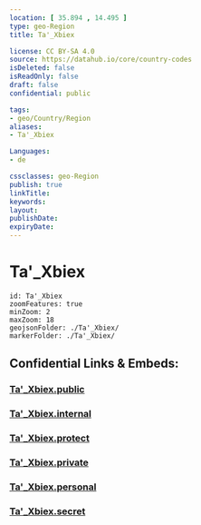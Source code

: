 ```yaml
---
location: [ 35.894 , 14.495 ] 
type: geo-Region
title: Ta'_Xbiex

license: CC BY-SA 4.0
source: https://datahub.io/core/country-codes
isDeleted: false
isReadOnly: false
draft: false
confidential: public

tags:
- geo/Country/Region
aliases:
- Ta'_Xbiex

Languages:
- de

cssclasses: geo-Region
publish: true
linkTitle: 
keywords: 
layout: 
publishDate: 
expiryDate: 
---
```


# Ta'_Xbiex

```leaflet
id: Ta'_Xbiex
zoomFeatures: true 
minZoom: 2 
maxZoom: 18
geojsonFolder: ./Ta'_Xbiex/
markerFolder: ./Ta'_Xbiex/
```


## Confidential Links & Embeds: 

### [Ta'_Xbiex.public](/_public/\Earth\Continent\Europe\Europe~South\Malta\Regions~Malta\Ċentrali\counties~ĊentraliTa'_Xbiex.public.md) 

### [Ta'_Xbiex.internal](/_internal/\Earth\Continent\Europe\Europe~South\Malta\Regions~Malta\Ċentrali\counties~ĊentraliTa'_Xbiex.internal.md) 

### [Ta'_Xbiex.protect](/_protect/\Earth\Continent\Europe\Europe~South\Malta\Regions~Malta\Ċentrali\counties~ĊentraliTa'_Xbiex.protect.md) 

### [Ta'_Xbiex.private](/_private/\Earth\Continent\Europe\Europe~South\Malta\Regions~Malta\Ċentrali\counties~ĊentraliTa'_Xbiex.private.md) 

### [Ta'_Xbiex.personal](/_personal/\Earth\Continent\Europe\Europe~South\Malta\Regions~Malta\Ċentrali\counties~ĊentraliTa'_Xbiex.personal.md) 

### [Ta'_Xbiex.secret](/_secret/\Earth\Continent\Europe\Europe~South\Malta\Regions~Malta\Ċentrali\counties~ĊentraliTa'_Xbiex.secret.md)

